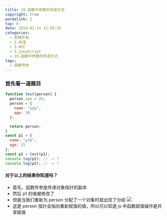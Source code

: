 ```yaml
---
title: 19.函数中参数的传递方式
copyright: true
permalink: 1
top: 0
date: 2014-02-14 12:58:32
categories:
  - 前端开发
  - 2.标准
  - 3.W3C
  - 3.javaScript
  - 19.函数中参数的传递方式
tags:
  - 函数传参
---
```


### 首先看一道题目

```js
function test(person) {
  person.age = 26;
  person = {
    name: "yyy",
    age: 30
  };

  return person;
}
const p1 = {
  name: "yck",
  age: 25
};
const p2 = test(p1);
console.log(p1); // -> ?
console.log(p2); // -> ?
```

#### 对于以上的结果你知道吗？

- 首先，函数传参是传递对象指针的副本
- 然后 p1 的值被修改了
- 但是当我们重新为 person 分配了一个对象时就出现了分歧
  ![](https://zhoubichuan.github.io/Note-Frontend/2.stand/2.W3C/3.JavaScript/%E5%87%BD%E6%95%B0%E4%BC%A0%E9%80%92%E5%8F%82%E6%95%B0.png)
- 这是 person 指针会指向重新赋值的值，所以可以知道 js 中函数赋值操作是共享赋值
